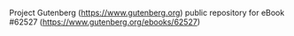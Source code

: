 Project Gutenberg (https://www.gutenberg.org) public repository for eBook #62527 (https://www.gutenberg.org/ebooks/62527)
